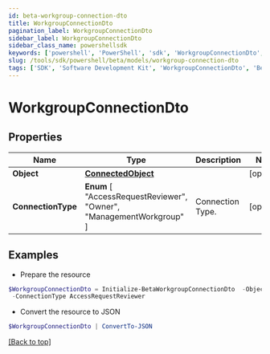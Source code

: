 ```yaml
---
id: beta-workgroup-connection-dto
title: WorkgroupConnectionDto
pagination_label: WorkgroupConnectionDto
sidebar_label: WorkgroupConnectionDto
sidebar_class_name: powershellsdk
keywords: ['powershell', 'PowerShell', 'sdk', 'WorkgroupConnectionDto', 'BetaWorkgroupConnectionDto'] 
slug: /tools/sdk/powershell/beta/models/workgroup-connection-dto
tags: ['SDK', 'Software Development Kit', 'WorkgroupConnectionDto', 'BetaWorkgroupConnectionDto']
---
```



# WorkgroupConnectionDto

## Properties

Name | Type | Description | Notes
------------ | ------------- | ------------- | -------------
**Object** | [**ConnectedObject**](connected-object) |  | [optional] 
**ConnectionType** |  **Enum** [  "AccessRequestReviewer",    "Owner",    "ManagementWorkgroup" ] | Connection Type. | [optional] 

## Examples

- Prepare the resource
```powershell
$WorkgroupConnectionDto = Initialize-BetaWorkgroupConnectionDto  -Object null `
 -ConnectionType AccessRequestReviewer
```

- Convert the resource to JSON
```powershell
$WorkgroupConnectionDto | ConvertTo-JSON
```


[[Back to top]](#) 


